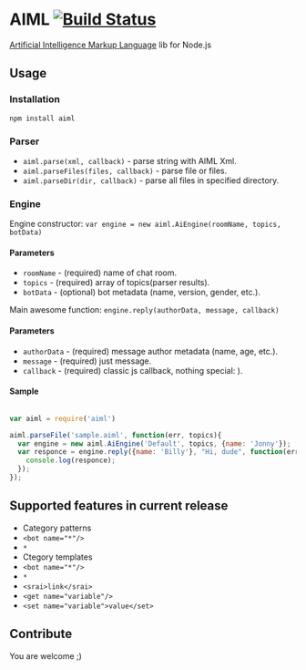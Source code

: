 AIML [![Build Status](https://secure.travis-ci.org/dotCypress/aiml.png?branch=master)](https://travis-ci.org/dotCypress/aiml)
=====

[Artificial Intelligence Markup Language](http://en.wikipedia.org/wiki/AIML "Artificial Intelligence Markup Language") lib for Node.js

## Usage

### Installation

`npm install aiml`

### Parser

* `aiml.parse(xml, callback)` - parse string with AIML Xml.
* `aiml.parseFiles(files, callback)` - parse file or files.
* `aiml.parseDir(dir, callback)` - parse all files in specified directory.

### Engine

Engine constructor: `var engine = new aiml.AiEngine(roomName, topics, botData)`

#### Parameters

* `roomName` - (required) name of chat room.
* `topics` - (required) array of topics(parser results).
* `botData` - (optional) bot metadata (name, version, gender, etc.).

Main awesome function: `engine.reply(authorData, message, callback)`

#### Parameters

* `authorData` - (required) message author metadata (name, age, etc.).
* `message` - (required) just message.
* `callback` - (required) classic js callback, nothing special: ).

#### Sample

```js

var aiml = require('aiml')

aiml.parseFile('sample.aiml', function(err, topics){
  var engine = new aiml.AiEngine('Default', topics, {name: 'Jonny'});
  var responce = engine.reply({name: 'Billy'}, "Hi, dude", function(err, responce){
    console.log(responce);
  });
});
```

## Supported features in current release

* Category patterns
 * `<bot name="*"/>`
 *  `*`
* Ctegory templates
 * `<bot name="*"/>`
 *  `*`
 * `<srai>link</srai>`
 * `<get name="variable"/>`
 * `<set name="variable">value</set>`

## Contribute

You are welcome ;)
